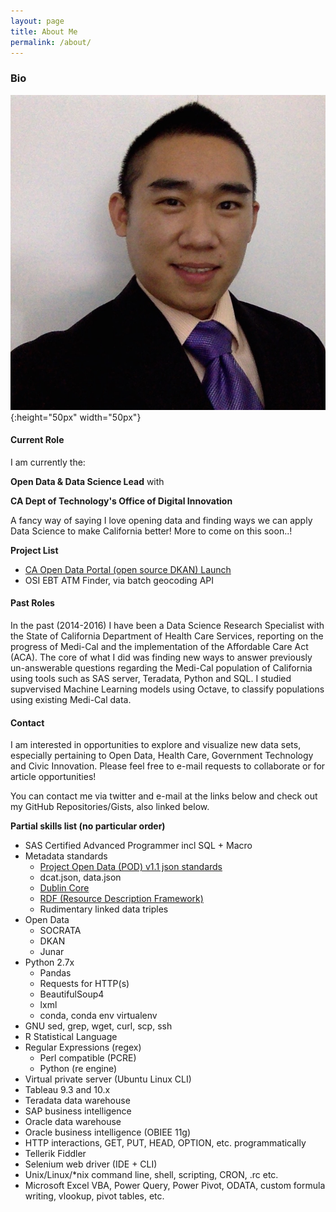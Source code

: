 ```yaml
---
layout: page
title: About Me
permalink: /about/
---
```


### Bio

![hs](/assets/hs.jpg){:height="50px" width="50px"}

#### **Current Role**

I am currently the:

**Open Data & Data Science Lead** with

**CA Dept of Technology's Office of Digital Innovation**

A fancy way of saying I love opening data and finding ways we can apply Data Science to make California better! More to come on this soon..!

**Project List**

* [CA Open Data Portal (open source DKAN) Launch](http://data.ca.gov)
* OSI EBT ATM Finder, via batch geocoding API

#### **Past Roles**

In the past (2014-2016) I have been a Data Science Research Specialist with the State of California Department of Health Care Services, reporting on the progress of Medi-Cal and the implementation of the Affordable Care Act (ACA). The core of what I did was finding new ways to answer previously un-answerable questions regarding the Medi-Cal population of California using tools such as SAS server, Teradata, Python and SQL. I studied supvervised Machine Learning models using Octave, to classify populations using existing Medi-Cal data.

#### **Contact**

I am interested in opportunities to explore and visualize new data sets, especially pertaining to Open Data, Health Care, Government Technology and Civic Innovation.  Please feel free to e-mail requests to collaborate or for article opportunities!

You can contact me via twitter and e-mail at the links below and check out my GitHub Repositories/Gists, also linked below.

**Partial skills list (no particular order)**

* SAS Certified Advanced Programmer incl SQL + Macro
* Metadata standards
  * [Project Open Data (POD) v1.1 json standards](https://project-open-data.cio.gov/v1.1/schema/)
  * dcat.json, data.json
  * [Dublin Core](http://dublincore.org/)
  * [RDF (Resource Description Framework)](https://www.w3.org/standards/techs/rdf#w3c_all)
  * Rudimentary linked data triples
* Open Data
  * SOCRATA
  * DKAN
  * Junar
* Python 2.7x
  * Pandas
  * Requests for HTTP(s)
  * BeautifulSoup4
  * lxml
  * conda, conda env virtualenv
* GNU sed, grep, wget, curl, scp, ssh
* R Statistical Language
* Regular Expressions (regex)
  * Perl compatible (PCRE)
  * Python (re engine)
* Virtual private server (Ubuntu Linux CLI)
* Tableau 9.3 and 10.x
* Teradata data warehouse
* SAP business intelligence
* Oracle data warehouse
* Oracle business intelligence (OBIEE 11g)
* HTTP interactions, GET, PUT, HEAD, OPTION, etc. programmatically
* Tellerik Fiddler
* Selenium web driver (IDE + CLI)
* Unix/Linux/*nix command line, shell, scripting, CRON, .rc etc.
* Microsoft Excel VBA, Power Query, Power Pivot, ODATA, custom formula writing, vlookup, pivot tables, etc.
